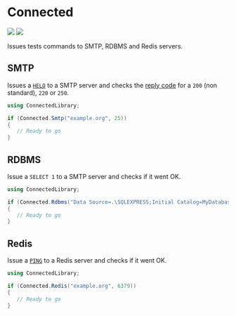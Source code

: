 # Connected

[![][build-img]][build]
[![][nuget-img]][nuget]

Issues tests commands to SMTP, RDBMS and Redis servers.

[build]:     https://ci.appveyor.com/project/TallesL/Connected
[build-img]: https://ci.appveyor.com/api/projects/status/github/tallesl/Connected?svg=true
[nuget]:     http://badge.fury.io/nu/Connected
[nuget-img]: https://badge.fury.io/nu/Connected.svg

## SMTP

Issues a [`HELO`] to a SMTP server and checks the [reply code] for a `200` (non standard), `220` or `250`.

```cs
using ConnectedLibrary;

if (Connected.Smtp("example.org", 25))
{
   // Ready to go
}
```

[`HELO`]:     https://tools.ietf.org/html/rfc5321#section-3.2
[reply code]: https://tools.ietf.org/html/rfc5321#section-4.2.3

## RDBMS

Issue a `SELECT 1` to a SMTP server and checks if it went OK.

```cs
using ConnectedLibrary;

if (Connected.Rdbms("Data Source=.\SQLEXPRESS;Initial Catalog=MyDatabase;Integrated Security=true"))
{
   // Ready to go
}
```

## Redis

Issue a [`PING`] to a Redis server and checks if it went OK.

```cs
using ConnectedLibrary;

if (Connected.Redis("example.org", 6379))
{
   // Ready to go
}
```

[`PING`]: http://redis.io/commands/ping